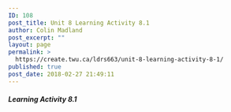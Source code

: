 ```yaml
---
ID: 108
post_title: Unit 8 Learning Activity 8.1
author: Colin Madland
post_excerpt: ""
layout: page
permalink: >
  https://create.twu.ca/ldrs663/unit-8-learning-activity-8-1/
published: true
post_date: 2018-02-27 21:49:11
---
```



##### Learning Activity 8.1

